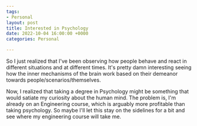 ```yaml
---
tags:
- Personal
layout: post
title: Interested in Psychology
date: 2022-10-04 16:00:00 +0000
categories: Personal

---
```

So I just realized that I've been observing how people behave and react in different situations and at different times. It's pretty damn interesting seeing how the inner mechanisms of the brain work based on their demeanor towards people/scenarios/themselves. 

Now, I realized that taking a degree in Psychology might be something that would satiate my curiosity about the human mind. The problem is, I'm already on an Engineering course, which is arguably more profitable than taking psychology. So maybe I'll let this stay on the sidelines for a bit and see where my engineering course will take me.